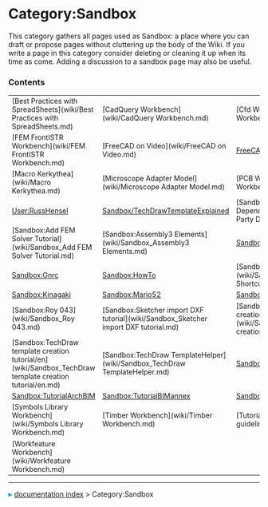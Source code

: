 # Category:Sandbox
This category gathers all pages used as Sandbox: a place where you can draft or propose pages without cluttering up the body of the Wiki. If you write a page in this category consider deleting or cleaning it up when its time as come. Adding a discussion to a sandbox page may also be useful.

### Contents

|     |     |     |
| --- | --- | --- |
| [Best Practices with SpreadSheets](wiki/Best Practices with SpreadSheets.md) | [CadQuery Workbench](wiki/CadQuery Workbench.md) | [Cfd Workbench](wiki/Cfd Workbench.md) |
| [FEM FrontISTR Workbench](wiki/FEM FrontISTR Workbench.md) | [FreeCAD on Video](wiki/FreeCAD on Video.md) | [FreeCADDocu:Sandbox](wiki/FreeCADDocu_Sandbox.md) |
| [Macro Kerkythea](wiki/Macro Kerkythea.md) | [Microscope Adapter Model](wiki/Microscope Adapter Model.md) | [PCB Workbench](wiki/PCB Workbench.md) |
| [User:RussHensel](wiki/User_RussHensel.md) | [Sandbox/TechDrawTemplateExplained](wiki/Sandbox/TechDrawTemplateExplained.md) | [Sandbox:3rd Party Dependencies](wiki/Sandbox_3rd Party Dependencies.md) |
| [Sandbox:Add FEM Solver Tutorial](wiki/Sandbox_Add FEM Solver Tutorial.md) | [Sandbox:Assembly3 Elements](wiki/Sandbox_Assembly3 Elements.md) | [Sandbox:FBXL5](wiki/Sandbox_FBXL5.md) |
| [Sandbox:Gnrc](wiki/Sandbox_Gnrc.md) | [Sandbox:HowTo](wiki/Sandbox_HowTo.md) | [Sandbox:Keyboard Shortcuts](wiki/Sandbox_Keyboard Shortcuts.md) |
| [Sandbox:Kinagaki](wiki/Sandbox_Kinagaki.md) | [Sandbox:Mario52](wiki/Sandbox_Mario52.md) | [Sandbox:Mario52/fr](wiki/Sandbox_Mario52/fr.md) |
| [Sandbox:Roy 043](wiki/Sandbox_Roy 043.md) | [Sandbox:Sketcher import DXF tutorial](wiki/Sandbox_Sketcher import DXF tutorial.md) | [Sandbox:TechDraw template creation tutorial](wiki/Sandbox_TechDraw template creation tutorial.md) |
| [Sandbox:TechDraw template creation tutorial/en](wiki/Sandbox_TechDraw template creation tutorial/en.md) | [Sandbox:TechDraw TemplateHelper](wiki/Sandbox_TechDraw TemplateHelper.md) | [Sandbox:TranslationGuideLines/de](wiki/Sandbox_TranslationGuideLines/de.md) |
| [Sandbox:TutorialArchBIM](wiki/Sandbox_TutorialArchBIM.md) | [Sandbox:TutorialBIMannex](wiki/Sandbox_TutorialBIMannex.md) | [Sandbox:VWegert](wiki/Sandbox_VWegert.md) |
| [Symbols Library Workbench](wiki/Symbols Library Workbench.md) | [Timber Workbench](wiki/Timber Workbench.md) | [Tutorial guidelines](wiki/Tutorial guidelines.md) |
| [Workfeature Workbench](wiki/Workfeature Workbench.md) |



---
![](images/Right_arrow.png) [documentation index](../README.md) > Category:Sandbox

